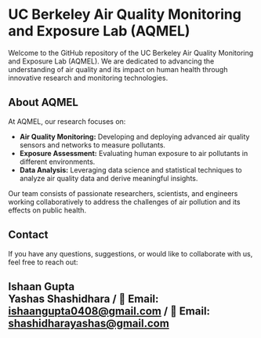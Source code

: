 # UC Berkeley Air Quality Monitoring and Exposure Lab (AQMEL)


Welcome to the GitHub repository of the UC Berkeley Air Quality Monitoring and Exposure Lab (AQMEL). We are dedicated to advancing the understanding of air quality and its impact on human health through innovative research and monitoring technologies.

## About AQMEL

At AQMEL, our research focuses on:
- **Air Quality Monitoring:** Developing and deploying advanced air quality sensors and networks to measure pollutants.
- **Exposure Assessment:** Evaluating human exposure to air pollutants in different environments.
- **Data Analysis:** Leveraging data science and statistical techniques to analyze air quality data and derive meaningful insights.

Our team consists of passionate researchers, scientists, and engineers working collaboratively to address the challenges of air pollution and its effects on public health.

## Contact

If you have any questions, suggestions, or would like to collaborate with us, feel free to reach out:

Ishaan Gupta  
Yashas Shashidhara /
📧 Email: [ishaangupta0408@gmail.com](mailto:ishaangupta0408@gmail.com) /
📧 Email: [shashidharayashas@gmail.com](mailto:shashidharayashas@gmail.com)
---
